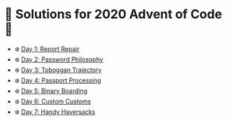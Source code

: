# 🎅 Solutions for 2020 Advent of Code 🎅

* ❄️ [Day 1: Report Repair](day-1-report-repair/main.go)
* ❄️ [Day 2: Password Philosophy](day-2-password-philosophy/main.go)
* ❄️ [Day 3: Toboggan Trajectory](day-3-toboggan-trajectory/main.go)
* ❄️ [Day 4: Passport Processing](day-4-passport-processing/main.go)
* ❄️ [Day 5: Binary Boarding](day-5-binary-boarding/main.go)
* ❄️ [Day 6: Custom Customs](day-6-custom-customs/main.go)
* ❄️ [Day 7: Handy Haversacks](day-7-handy-haversacks/main.go)
